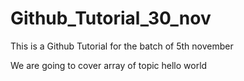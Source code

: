 # Github_Tutorial_30_nov
This is a Github Tutorial for the batch of 5th november

We are going to cover array of topic
hello world
